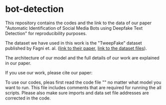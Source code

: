 # bot-detection

This repository contains the codes and the link to the data of our paper "Automatic Identification of Social Media Bots using Deepfake Text Detection" for reproducibility purposes.

The dataset we have used in this work is the "TweepFake" dataset published by Fagni et. al. ([link to their paper](https://journals.plos.org/plosone/article?id=10.1371/journal.pone.0251415), [link to the dataset files](https://www.kaggle.com/mtesconi/twitter-deep-fake-text)).

The architecture of our model and the full details of our work are explained in our paper.


If you use our work, please cite our paper:


To use our codes, pleas first read the code file "" no matter what model you want to run. This file includes comments that are required for running the all scripts. Please also make sure imports and data set file addresses are corrected in the code.
